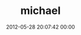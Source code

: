 ---
title: "michael"
date: 2012-05-28 20:07:42 00:00
permalink: /verdi327
twitter: ""
likes: [672,676,678,683]
id: 718
gravatar: "http://www.gravatar.com/avatar/a6a4e40745c6cc57b9f4db2204a9fd8d"
---